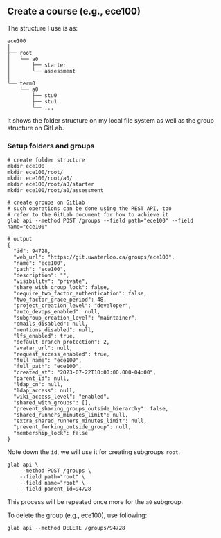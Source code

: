 ## Create a course (e.g., ece100)

The structure I use is as:

```
ece100
│
├── root
│   └── a0
│       ├── starter
│       └── assessment
│
└── term0
    └── a0
        ├── stu0
        ├── stu1
        └── ...
```

It shows the folder structure on my local file system as well as the group
structure on GitLab.

### Setup folders and groups

```shell
# create folder structure
mkdir ece100
mkdir ece100/root/
mkdir ece100/root/a0/
mkdir ece100/root/a0/starter
mkdir ece100/root/a0/assessment
```

```shell
# create groups on GitLab
# such operations can be done using the REST API, too
# refer to the GitLab document for how to achieve it
glab api --method POST /groups --field path="ece100" --field name="ece100"

# output
{
  "id": 94728,
  "web_url": "https://git.uwaterloo.ca/groups/ece100",
  "name": "ece100",
  "path": "ece100",
  "description": "",
  "visibility": "private",
  "share_with_group_lock": false,
  "require_two_factor_authentication": false,
  "two_factor_grace_period": 48,
  "project_creation_level": "developer",
  "auto_devops_enabled": null,
  "subgroup_creation_level": "maintainer",
  "emails_disabled": null,
  "mentions_disabled": null,
  "lfs_enabled": true,
  "default_branch_protection": 2,
  "avatar_url": null,
  "request_access_enabled": true,
  "full_name": "ece100",
  "full_path": "ece100",
  "created_at": "2023-07-22T10:00:00.000-04:00",
  "parent_id": null,
  "ldap_cn": null,
  "ldap_access": null,
  "wiki_access_level": "enabled",
  "shared_with_groups": [],
  "prevent_sharing_groups_outside_hierarchy": false,
  "shared_runners_minutes_limit": null,
  "extra_shared_runners_minutes_limit": null,
  "prevent_forking_outside_group": null,
  "membership_lock": false
}
```

Note down the `id`, we will use it for creating subgroups `root`.

```shell
glab api \
    --method POST /groups \
    --field path="root" \
    --field name="root" \
    --field parent_id=94728
```

This process will be repeated once more for the `a0` subgroup.

To delete the group (e.g., ece100), use following:

```shell
glab api --method DELETE /groups/94728
```
